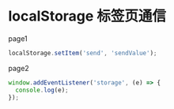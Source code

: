 # localStorage 标签页通信

page1

```js
localStorage.setItem('send', 'sendValue');
```

page2

```js
window.addEventListener('storage', (e) => {
  console.log(e);
});
```
